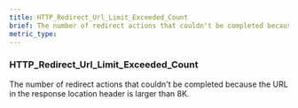 ```yaml
---
title: HTTP_Redirect_Url_Limit_Exceeded_Count
brief: The number of redirect actions that couldn't be completed because the URL in the response location header is larger than 8K.
metric_type:
---
```

### HTTP_Redirect_Url_Limit_Exceeded_Count

The number of redirect actions that couldn't be completed because the URL in the response location header is larger than 8K.
